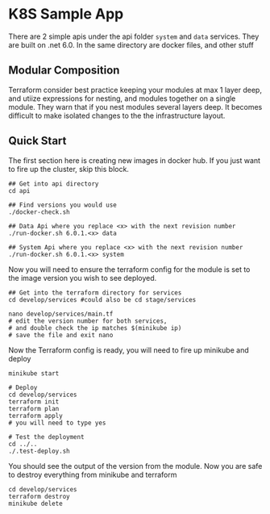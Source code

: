 # K8S Sample App
There are 2 simple apis under the api folder `system` and `data` services. They are built
on .net 6.0. In the same directory are docker files, and other stuff

## Modular Composition
Terraform consider best practice keeping your modules at max 1 layer deep, and utiize
expressions for nesting, and modules together on a single module. They warn that if you nest modules several layers deep. It becomes difficult to make isolated changes to the the infrastructure layout. 

## Quick Start
The first section here is creating new images in docker hub. If you just want to fire up
the cluster, skip this block.
```
## Get into api directory
cd api

## Find versions you would use
./docker-check.sh

## Data Api where you replace <x> with the next revision number
./run-docker.sh 6.0.1.<x> data

## System Api where you replace <x> with the next revision number
./run-docker.sh 6.0.1.<x> system

```

Now you will need to ensure the terraform config for the module is set to the image
version you wish to see deployed. 
```
## Get into the terraform directory for services
cd develop/services #could also be cd stage/services

nano develop/services/main.tf
# edit the version number for both services, 
# and double check the ip matches $(minikube ip)
# save the file and exit nano
```

Now the Terraform config is ready, you will need to fire up minikube and deploy
```
minikube start

# Deploy
cd develop/services
terraform init
terraform plan
terraform apply
# you will need to type yes

# Test the deployment
cd ../..
./.test-deploy.sh
```

You should see the output of the version from the module. Now you are safe to
destroy everything from minikube and terraform
```
cd develop/services
terraform destroy
minikube delete
```
